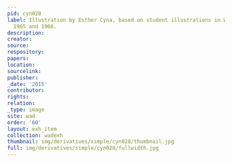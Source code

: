 ```yaml
---
pid: cyn028
label: Illustration by Esther Cyna, based on student illustrations in Wadleigh Way,
  1965 and 1966.
description:
creator:
source:
respository:
papers:
location:
sourcelink:
publisher:
_date: '2015'
contributor:
rights:
relation:
_type: image
site: wad
order: '60'
layout: exh_item
collection: wadexh
thumbnail: img/derivatives/simple/cyn028/thumbnail.jpg
full: img/derivatives/simple/cyn028/fullwidth.jpg
---
```

